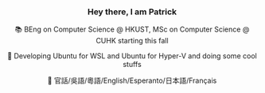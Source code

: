 <div align="center">
  
### Hey there, I am Patrick 

📚 BEng on Computer Science @ HKUST, MSc on Computer Science @ CUHK starting this fall

🔭 Developing Ubuntu for WSL and Ubuntu for Hyper-V and doing some cool stuffs

💬 官話/吳語/粵語/English/Esperanto/日本語/Français



</div>


